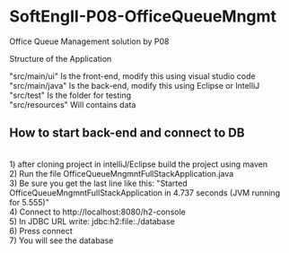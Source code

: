 # SoftEngII-P08-OfficeQueueMngmt
Office Queue Management solution by P08

Structure of the Application

"src/main/ui" Is the front-end, modify this using visual studio code
<br>
"src/main/java" Is the back-end, modify this using Eclipse or IntelliJ
<br>
"src/test" Is the folder for testing
<br>
"src/resources" Will contains data


## How to start back-end and connect to DB
<br>
1) after cloning project in intelliJ/Eclipse build the project using maven<br>
2) Run the file OfficeQueueMngmntFullStackApplication.java<br>
3) Be sure you get the last line like this: "Started OfficeQueueMngmntFullStackApplication in 4.737 seconds (JVM running for 5.555)"<br>
4) Connect to http://localhost:8080/h2-console <br>
5) In JDBC URL write: jdbc:h2:file:./database <br>
6) Press connect <br>
7) You will see the database <br>
